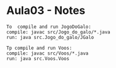 # Aula03 - Notes

```
To  compile and run JogoDoGalo:
compile: javac src/Jogo_do_galo/*.java
run: java src.Jogo_do_galo/JGalo
```

```
Tp compile and run Voos:
compile: javac src/Voos/*.java
run: java src.Voos.Voos
```
